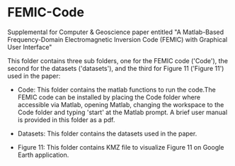 # FEMIC-Code
Supplemental for Computer &amp; Geoscience paper entitled "A  Matlab-Based Frequency-Domain Electromagnetic Inversion Code (FEMIC) with Graphical User Interface"

This folder contains three sub folders, one for the FEMIC code ('Code'), the second for the datasets ('datasets'), and the third for Figure 11 ('Figure 11') used in the paper:

- Code: This folder contains the matlab functions to run the code.The FEMIC code can be installed by placing the Code folder where 
accessible via Matlab, opening Matlab, changing the workspace to the Code folder and typing 'start' at the Matlab prompt. A brief user manual
is provided in this folder as a pdf.

- Datasets: This folder contains the datasets used in the paper.

- Figure 11: This folder contains KMZ file to visualize Figure 11 on Google Earth application.
